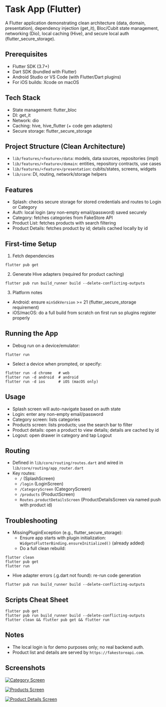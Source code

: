 # Task App (Flutter)

A Flutter application demonstrating clean architecture (data, domain, presentation), dependency injection (get_it), Bloc/Cubit state management, networking (Dio), local caching (Hive), and secure local auth (flutter_secure_storage).

## Prerequisites
- Flutter SDK (3.7+)
- Dart SDK (bundled with Flutter)
- Android Studio or VS Code (with Flutter/Dart plugins)
- For iOS builds: Xcode on macOS

## Tech Stack
- State management: flutter_bloc
- DI: get_it
- Network: dio
- Caching: hive, hive_flutter (+ code gen adapters)
- Secure storage: flutter_secure_storage

## Project Structure (Clean Architecture)
- `lib/features/<feature>/data`: models, data sources, repositories (impl)
- `lib/features/<feature>/domain`: entities, repository contracts, use cases
- `lib/features/<feature>/presentation`: cubits/states, screens, widgets
- `lib/core`: DI, routing, network/storage helpers

## Features
- Splash: checks secure storage for stored credentials and routes to Login or Category
- Auth: local login (any non-empty email/password) saved securely
- Category: fetches categories from FakeStore API
- Product List: fetches products with search filtering
- Product Details: fetches product by id; details cached locally by id

## First-time Setup
1) Fetch dependencies
```
flutter pub get
```

2) Generate Hive adapters (required for product caching)
```
flutter pub run build_runner build --delete-conflicting-outputs
```

3) Platform notes
- Android: ensure `minSdkVersion` >= 21 (flutter_secure_storage requirement)
- iOS/macOS: do a full build from scratch on first run so plugins register properly

## Running the App
- Debug run on a device/emulator:
```
flutter run
```
- Select a device when prompted, or specify:
```
flutter run -d chrome   # web
flutter run -d android  # android
flutter run -d ios      # iOS (macOS only)
```

## Usage
- Splash screen will auto-navigate based on auth state
- Login: enter any non-empty email/password
- Category screen: lists categories
- Products screen: lists products; use the search bar to filter
- Product details: open a product to view details; details are cached by id
- Logout: open drawer in category and tap Logout

## Routing
- Defined in `lib/core/routing/routes.dart` and wired in `lib/core/routing/app_router.dart`
- Key routes:
  - `/` (SplashScreen)
  - `/login` (LoginScreen)
  - `/CategoryScreen` (CategoryScreen)
  - `/products` (ProductScreen)
  - `Routes.productDetailsScreen` (ProductDetailsScreen via named push with product id)

## Troubleshooting
- MissingPluginException (e.g., flutter_secure_storage):
  - Ensure app starts with plugin initialization: `WidgetsFlutterBinding.ensureInitialized()` (already added)
  - Do a full clean rebuild:
```
flutter clean
flutter pub get
flutter run
```
- Hive adapter errors (.g.dart not found): re-run code generation
```
flutter pub run build_runner build --delete-conflicting-outputs
```

## Scripts Cheat Sheet
```
flutter pub get
flutter pub run build_runner build --delete-conflicting-outputs
flutter clean && flutter pub get && flutter run
```

## Notes
- The local login is for demo purposes only; no real backend auth.
- Product list and details are served by `https://fakestoreapi.com`.

## Screenshots

[![Category Screen](screenshots/categoryScreen.jpg)](screenshots/categoryScreen.jpg)

[![Products Screen](screenshots/productsScreen.jpg)](screenshots/productsScreen.jpg)

[![Product Details Screen](screenshots/productDetailsScreen.jpg)](screenshots/productDetailsScreen.jpg)